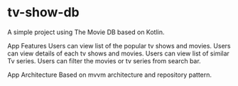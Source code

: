 # tv-show-db

A simple project using The Movie DB based on Kotlin.

App Features
Users can view list of the popular tv shows and movies.
Users can view details of each tv shows and movies.
Users can view list of similar Tv series.
Users can filter the movies or tv series from search bar.


App Architecture
Based on mvvm architecture and repository pattern.
